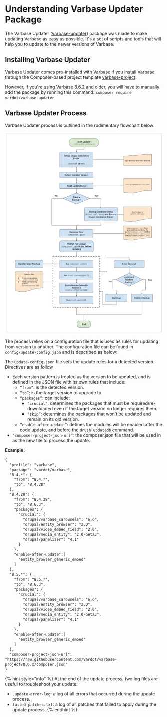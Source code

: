 # Understanding Varbase Updater Package

The Varbase Updater \([varbase-updater](https://github.com/Vardot/varbase-updater)\) package was made to make updating Varbase as easy as possible. It's a set of scripts and tools that will help you to update to the newer versions of Varbase.

## Installing Varbase Updater

Varbase Updater comes pre-installed with Varbase if you install Varbase through the Composer-based project template [varbase-project](https://github.com/Vardot/varbase-project). 

However, if you're using Varbase 8.6.2 and older, you will have to manually add the package by running this command: `composer require vardot/varbase-updater`



## Varbase Updater Process

Varbase Updater process is outlined in the rudimentary flowchart below:

![](../.gitbook/assets/varbase-updater-flowchart.png)

The process relies on a configuration file that is used as rules for updating from version to another. The configuration file can be found in `config/update-config.json` and is described as below:

The `update-config.json` file sets the update rules for a detected version. Directives are as follow

* Each version pattern is treated as the version to be updated, and is defined in the JSON file with its own rules that include:
  * `“from”`: is the detected version.
  * `“to”`: is the target version to upgrade to.
  * `“packages”`: can include:
    * `“crucial”`: determines the packages that must be required/re-downloaded even if the target version no longer requires them.
    * `“skip”`: determines the packages that won’t be updated and remain on its old version.
  * `“enable-after-update”`: defines the modules will be enabled after the code update, and before the `drush updatedb` command.
* `“composer-project-json-url”`: the composer.json file that will be used in as the new file to process the update.

**Example:**

```text
{
  "profile": "varbase",
  "package": "vardot/varbase",
  "8.4.*": {
    "from": "8.4.*",
    "to": "8.4.28"
  },
  "8.4.28": {
    "from": "8.4.28",
    "to": "8.6.3",
    "packages": {
      "crucial": {
        "drupal/varbase_carousels": "6.0",
        "drupal/entity_browser": "2.0",
        "drupal/video_embed_field": "2.0",
        "drupal/media_entity": "2.0-beta3",
        "drupal/panelizer": "4.1"
      }
    },
    "enable-after-update":[
      "entity_browser_generic_embed"
    ]
  },
  "8.5.*": {
    "from": "8.5.*",
    "to": "8.6.3",
    "packages": {
      "crucial": {
        "drupal/varbase_carousels": "6.0",
        "drupal/entity_browser": "2.0",
        "drupal/video_embed_field": "2.0",
        "drupal/media_entity": "2.0-beta3",
        "drupal/panelizer": "4.1"
      }
    },
    "enable-after-update":[
      "entity_browser_generic_embed"
    ]
  },
  "composer-project-json-url": "https://raw.githubusercontent.com/Vardot/varbase-project/8.6.x/composer.json"
}
```



{% hint style="info" %}
At the end of the update process, two log files are useful to troubleshoot your update:

* `.update-error-log`: a log of all errors that occurred during the update process.
* `failed-patches.txt`: a log of all patches that failed to apply during the update process.
{% endhint %}

